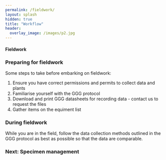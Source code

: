 ```yaml
---
permalink: /fieldwork/
layout: splash
hidden: true
title: "Workflow"
header:
  overlay_image: /images/p2.jpg
---
```


#### Fieldwork

### Preparing for fieldwork
Some steps to take before embarking on fieldwork: 

1. Ensure you have correct permissions and permits to collect data and plants
2. Familiarise yourself with the GGG protocol
3. Download and print GGG datasheets for recording data - contact us to request the files
4. Gather items on the equiment list

### During fieldwork

While you are in the field, follow the data collection methods outlined in the GGG protocol as best as possible so that the data are comparable.


### Next: Specimen management



